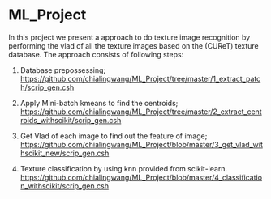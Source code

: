 # ML_Project
In this project we present a approach to do texture image recognition 
by performing the vlad of all the texture images based on the \(CUReT\) texture database. 
The approach consists of following steps: 

1) Database prepossessing; 
https://github.com/chialingwang/ML_Project/tree/master/1_extract_patch/scrip_gen.csh

2) Apply Mini-batch kmeans to find the centroids; 
https://github.com/chialingwang/ML_Project/tree/master/2_extract_centroids_withscikit/scrip_gen.csh

3) Get Vlad of each image to find out the feature of image; 
https://github.com/chialingwang/ML_Project/blob/master/3_get_vlad_withscikit_new/scrip_gen.csh

4) Texture classification by using knn provided from scikit-learn. 
https://github.com/chialingwang/ML_Project/blob/master/4_classification_withscikit/scrip_gen.csh

